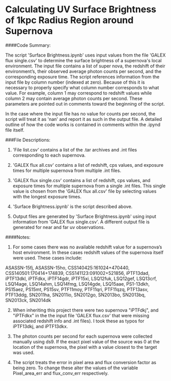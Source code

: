 # Calculating UV Surface Brightness of 1kpc Radius Region around Supernova

####Code Summary:

The script 'Surface Brightness.ipynb' uses input values from the file 'GALEX flux single.csv' to determine the surface brightness of a supernova's local environment. The input file contains a list of super nova, the redshift of their environment’s, their observed average photon counts per second, and the corresponding exposure time. The script references information from the input file by column number (indexed at zero). Because of this it is necessary to properly specify what column number corresponds to what value. For example, column 1 may correspond to redshift values while column 2 may contain average photon counts per second. These parameters are pointed out in comments toward the beginning of the script.

In the case where the input file has no value for counts per second, the script will treat it as 'nan' and report it as such in the output file. A detailed outline of how the code works is contained in comments within the .ipynd file itself.

###File Descriptions:
  1. 'File list.csv' contains a list of the .tar archives and .int files corresponding to each supernova.

  2. 'GALEX flux all.csv' contains a list of redshift, cps values, and exposure times for multiple supernova from multiple .int files.
  
  3. 'GALEX flux single.csv' contains a list of redshift, cps values, and exposure times for multiple supernova from a single .int files. This single value is chosen from the 'GALEX flux all.csv' file by selecting values with the longest exposure times.
  
  4. 'Surface Brightness.ipynb' is the script described above.
  
  5. Output files are generated by 'Surface Brightness.ipynb' using input information from 'GALEX flux single.csv'. A different output file is generated for near and far uv observations.
  
####Notes:

1. For some cases there was no available redshift value for a supernova’s host environment. In these cases redshift values of the supernova itself were used. These cases include:

  ASASSN-15fj, ASASSN-15ho, CSS140425:161024+470440, CSS140501:170414+174839, CSS141123:091002+521856, iPTF13dad, iPTF13dkl, iPTFdkx, iPTF14gdr, iPTF15xi, LSQ12fuk, LSQ12gef, LSQ13crf, LSQ14age, LSQ14ahm, LSQ14fmg, LSQ14gde, LSQ15aae, PS1-13dkh, PS15aez, PS15mt, PS15sv, PTF11moy, PTF11qri, PTF11qzq, PTF13asv, PTF13ddg, SN2011ha, SN2011io, SN2012go, SN2013bo, SN2013bq, SN2013ck, SN2014dk

2. When inheriting this project there were two supernova "iPTFdkj", and "iPTFdkx" in the the input file 'GALEX flux.csv' that were missing associated redshift info and .int files). I took these as typos for iPTF13dkj, and iPTF13dkx.

3. The photon counts per second for each supernova were collected manually using ds9. If the exact pixel value of the source was 0 at the location of the supernova, the pixel with a value closest to the target was used. 

5. The script treats the error in pixel area and flux conversion factor as being zero. To change these alter the values of the variable Pixel_area_err and flux_conv_err respectively. 

